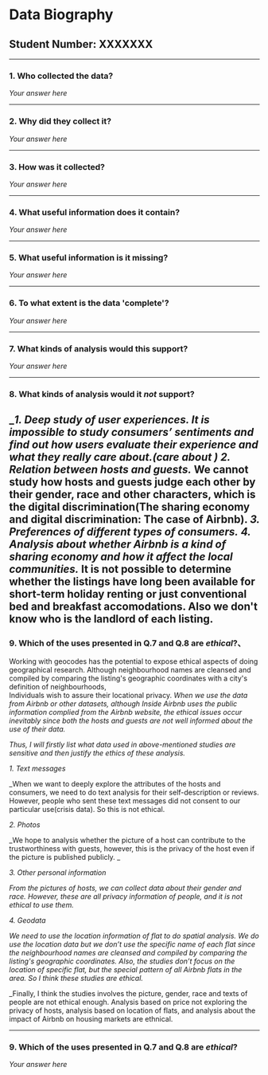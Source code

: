# Data Biography

## Student Number: XXXXXXX

---

### 1. Who collected the data?

_Your answer here_

---

### 2. Why did they collect it?

_Your answer here_

---

### 3. How was it collected?

_Your answer here_

---

### 4. What useful information does it contain?


_Your answer here_

---

### 5. What useful information is it missing?

_Your answer here_

---

### 6. To what extent is the data 'complete'?

_Your answer here_

---

### 7. What kinds of analysis would this support?

_Your answer here_

---

### 8. What kinds of analysis would it _not_ support?

__1. Deep study of user experiences. It is impossible to study consumers’ sentiments and find out how users evaluate their experience and what they really care about.(care about )_
_2. Relation between hosts and guests._
We cannot study how hosts and guests judge each other by their gender, race and other characters, which is the digital discrimination(The sharing economy and digital discrimination: The case of Airbnb).
_3. Preferences of different types of consumers._
_4. Analysis about whether Airbnb is a kind of sharing economy and how it affect the local communities._
It is not possible to determine whether the listings have long been available for short-term holiday renting or just conventional bed and breakfast accomodations. Also we don't know who is the landlord of each listing. 
---

### 9. Which of the uses presented in Q.7 and Q.8 are _ethical_?、
Working with geocodes has the potential to expose ethical aspects of doing geographical research.
Although neighbourhood names are cleansed and compiled by comparing the listing's geographic coordinates with a city's definition of neighbourhoods, \
Individuals wish to assure their locational privacy.
_When we use the data from Airbnb or other datasets, although Inside Airbnb uses the public information complied from the Airbnb website, the ethical issues occur inevitably since both the hosts and guests are not well informed about the use of their data._

_Thus, I will firstly list what data used in above-mentioned studies are sensitive and then justify the ethics of these analysis._

_1. Text messages_

_When we want to deeply explore the attributes of the hosts and consumers, we need to do text analysis for their self-description or reviews. However, people who sent these text messages did not consent to our particular use(crisis data). So this is not ethical.

_2. Photos_

_We hope to analysis whether the picture of a host can contribute to the trustworthiness with guests, however, this is the privacy of the host even if the picture is published publicly. _

_3. Other personal information_

_From the pictures of hosts, we can collect data about their gender and race. However, these are all privacy information of people, and it is not ethical to use them._

_4. Geodata_

_We need to use the location information of flat to do spatial analysis.  We do use the location data but we don’t use the specific name of each flat since the neighbourhood names are cleansed and compiled by comparing the listing's geographic coordinates. Also, the studies don’t focus on the location of specific flat, but the special pattern of all Airbnb flats in the area. So I think these studies are ethical._

_Finally, I think the studies involves the picture, gender, race and texts of people are not ethical enough. Analysis based on price not exploring the privacy of hosts,  analysis based on location of flats, and analysis about the impact of Airbnb on housing markets are ethnical.



---

### 9. Which of the uses presented in Q.7 and Q.8 are _ethical_?

_Your answer here_

 
